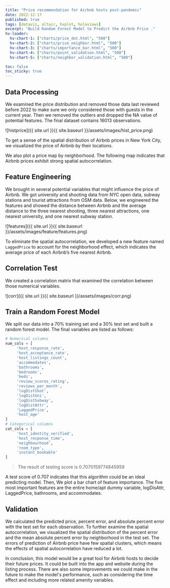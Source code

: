 ```yaml
---
title: "Price recommendation for Airbnb hosts post-pandemic"
date: 2022-12-17
published: true
tags: [dataviz, altair, hvplot, holoviews]
excerpt: "Build Random Forest Model to Predict the Airbnb Price ."
hv-loader:
  hv-chart-1: ["charts/price_dot.html", "500"]
  hv-chart-2: ["charts/price_neighbor.html", "500"]
  hv-chart-3: ["charts/importance_bar.html", "500"]
  hv-chart-4: ["charts/point_validation.html", "500"]
  hv-chart-5: ["charts/neighbor_validation.html", "500"]

toc: false
toc_sticky: true
---
```



## Data Processing
We examined the price distribution and removed those data last reviewed before 2022 to make sure we only considered those with guests in the current year. Then we removed the outliers and dropped the NA value of potential features. The final dataset contains 16013 observations.

![histprice]({{ site.url }}{{ site.baseurl }}/assets/images/hist_price.png)

To get a sense of the spatial distribution of Airbnb prices in New York City, we visualized the price of Airbnb by their locations.
<div id="hv-chart-1"></div>  

We also plot a price map by neighborhood. The following map indicates that Airbnb prices exhibit strong spatial autocorrelation.
<div id="hv-chart-2"></div> 

## Feature Engineering
We brought in several potential variables that might influence the price of Airbnb. We got university and shooting data from NYC open data, subway stations and tourist attractions from OSM data.
Below, we engineered the features and showed the distance between Airbnb and the average distance to the three nearest shooting, three nearest attractions, one nearest university, and one nearest subway station.

![features]({{ site.url }}{{ site.baseurl }}/assets/images/feature/features.png)

To eliminate the spatial autocorrelation, we developed a new feature named `LaggedPrice` to account for the neighborhood effect, which indicates the average price of each Airbnb’s five nearest Airbnb.

## Correlation Test
We created a correlation matrix that examined the correlation between those numerical variables. 

![corr]({{ site.url }}{{ site.baseurl }}/assets/images/corr.png)


## Train a Random Forest Model

We split our data into a 70% training set and a 30% test set and built a random forest model. The final variables are listed as follows:

```python
# Numerical columns
num_cols = [
     'host_response_rate',
     'host_acceptance_rate',
     'host_listings_count',
     'accommodates',
     'bathrooms',
     'bedrooms',
     'beds',
     'review_scores_rating',
     'reviews_per_month',
     'logDistShot',
     'logDistUni',
     'logDistSubway',
     'logDistAttr',
     'LaggedPrice',
     'host_age'
]
# Categorical columns
cat_cols = [
     'host_identity_verified',
     'host_response_time',
     'neighbourhood',
     'room_type',
     'instant_bookable'
]
```

>The result of testing score is 0.7070159774845959

A test score of 0.707 indicates that this algorithm could be an ideal predicting model. Then, We plot a bar chart of feature importance. The five most important features are the entire home/apt dummy variable,  logDisAttr, LaggedPrice, bathrooms, and accommodates.

<div id="hv-chart-3"></div> 

## Validation
We calculated the predicted price, percent error, and absolute percent error with the test set for each observation. To further examine the spatial autocorrelation, we visualized the spatial distribution of the percent error and the mean absolute percent error by neighborhood in the test set. The errors of prediction of Airbnb price have few spatial clusters, which means the effects of spatial autocorrelation have reduced a lot.

<div id="hv-chart-4"></div> 

<div id="hv-chart-5"></div> 

In conclusion, this model would be a great tool for Airbnb hosts to decide their future prices. It could be built into the app and website during the listing process. There are also some improvements we could make in the future to make the model's performance, such as considering the time effect and including more related amenity variables.


